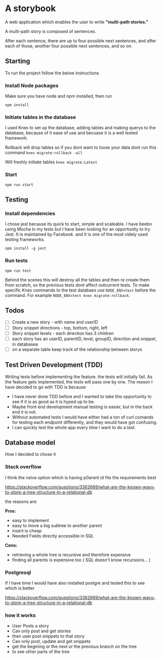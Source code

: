 # A storybook

A web application which enables the user to write **"multi-path stories."**

A multi-path story is composed of sentences.

After each sentence, there are up to four possible next sentences,
and after each of those, another four possible next sentences, and so on.

## Starting

To run the project follow the below instructions

### Install Node packages

Make sure you have node and npm installed, then run

`npm install`

### Initiate tables in the database

I used Knex to set up the database, adding tables and making querys to the database, because of it ease of use and becuase it is a well tested framework.

Rollback will drop tables so if you dont want to loose your data dont run this command
`knex migrate:rollback -all`

Will freshly initiate tables
`knex migrate:Latest`

### Start

`npm run start`

## Testing

### Install dependencies

I chose jest because its quick to start, simple and scaleable. I have beebn using Mocha in my tests but I have been looking for an opportunity to try Jest.
It is maintained by Facebook. and it is one of the most videly used testing frameworks.

`npm install -g jest`

### Run tests

`npm run test`

Behind the scenes this will destroy all the tables and then re create them from scratch, so the previous tests dont affect outcurrent tests.
To make specific Knex commands to the test databaes use `NODE_ENV=test` before the command. For example `NODE_ENV=test knex migrate:rollback`.

## Todos

- [ ] Create a new story - with name and userID
- [ ] Story snippet directions - top, bottom, right, left
- [ ] Story snippet levels - each direction has 3 children
- [ ] each story has an userID, parentID, level, groupID, direction and snippet, in databasea
- [ ] on a separate table keep track of the relationship between storys

## Test Driven Development (TDD)

Writing tests before implementing the feature. the tests will initially fail. As the feature gets implemented, the tests will pass one by one.
The reason I have decided to go with TDD is because

- I have never done TDD before and I wanted to take this opportunity to see if it is as good as it is hyped up to be.
- Maybe front end development manual testing is easier, but in the back end it is not.
- Without automated tests I would have either had a ton of curl comands for testing each endpoint differently, and they would have got confusing.
- I can quickly test the whole app every time I want to do a test.

## Database model

How I decided to chose it

### Stack overflow

I think the naive option which is having p0arent id fits the requirements best

<https://stackoverflow.com/questions/3362669/what-are-the-known-ways-to-store-a-tree-structure-in-a-relational-db>

the reasons are:

**Pros:**

- easy to implement
- easy to move a big subtree to another parent
- insert is cheap
- Needed Fields directly accessible in SQL

**Cons:**

- retrieving a whole tree is recursive and therefore expensive
- finding all parents is expensive too ( SQL doesn't know recursions... )

### Postgresql

If I have time I would have also installed postgre and tested this to see which is better

<https://stackoverflow.com/questions/3362669/what-are-the-known-ways-to-store-a-tree-structure-in-a-relational-db>

### how it works

- User Posts a story
- Can only post and get stories
- then user post snippets to that story
- Can only post, update and get snippets
- get the begining or the next or the previous branch on the tree
- to see other parts of the tree
